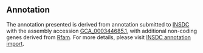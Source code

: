 

Annotation
----------

The annotation presented is derived from annotation submitted to
[INSDC](http://www.insdc.org) with the assembly accession
[GCA\_000344685.1](http://www.ebi.ac.uk/ena/data/view/GCA_000344685.1),
with additional non-coding genes derived from
[Rfam](http://rfam.xfam.org/). For more details, please visit [INSDC
annotation
import](http://ensemblgenomes.org/info/data/insdc_annotation).
